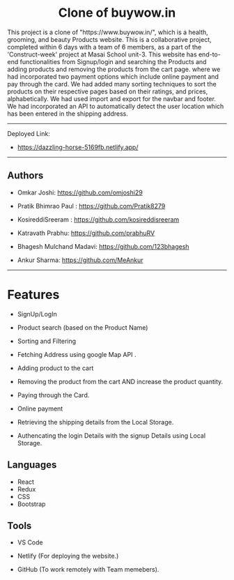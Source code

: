 <h1 align="center">Clone of buywow.in</h1>
This project is a clone of "https://www.buywow.in/", which is a health, grooming, and beauty Products website. This is a collaborative project, completed within 6 days with a team of 6 members, as a part of the 'Construct-week' project at Masai School unit-3. This website has end-to-end functionalities from Signup/login and searching the Products and adding products and removing the products from the cart page. where we had incorporated two payment options which include online payment and pay through the card. We had added many sorting techniques to sort the products on their respective pages based on their ratings, and prices, alphabetically. We had used import and export for the navbar and footer. We had incorporated an API to automatically detect the user location which has been entered in the shipping address. 
<hr>
<p>Deployed Link:</p>

* https://dazzling-horse-5169fb.netlify.app/
<hr>

<H2>Authors</h2>

* Omkar Joshi: https://github.com/omjoshi29

* Pratik Bhimrao Paul : https://github.com/Pratik8279

* KosireddiSreeram : https://github.com/kosireddisreeram

* Katravath Prabhu: https://github.com/prabhuRV

* Bhagesh Mulchand Madavi: https://github.com/123bhagesh

* Ankur Sharma: https://github.com/MeAnkur
<hr>

# Features

* SignUp/LogIn
 
* Product search (based on the Product Name)

* Sorting and Filtering

* Fetching Address using google Map API .

* Adding product to the cart 

* Removing  the product from the cart AND  increase the product quantity.

* Paying through the Card. 

* Online payment 

* Retrieving the shipping details from the Local Storage.

* Authencating the login Details with the signup Details using Local Storage.

## Languages
* React
* Redux
* CSS
* Bootstrap

## Tools

* VS Code

* Netlify (For deploying the website.)

* GitHub (To work remotely with Team memebers).





